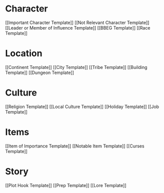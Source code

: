 # Character
[[Important Character Template]]
[[Not Relevant Character Template]]
[[Leader or Member of Influence Template]]
[[BBEG Template]]
[[Race Template]]
# Location
[[Continent Template]]
[[City Template]]
[[Tribe Template]]
[[Building Template]]
[[Dungeon Template]]

# Culture
[[Religion Template]]
[[Local Culture Template]]
[[Holiday Template]]
[[Job Template]]
# Items
[[Item of Importance Template]]
[[Notable Item Template]]
[[Curses Template]]
# Story
[[Plot Hook Template]]
[[Prep Template]]
[[Lore Template]]